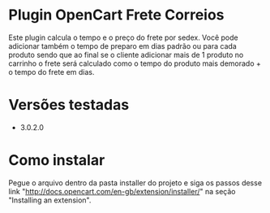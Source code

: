 # Plugin OpenCart Frete Correios

Este plugin calcula o tempo e o preço do frete por sedex. Você pode adicionar também o tempo de preparo em dias padrão ou para cada produto sendo que ao final se o cliente adicionar mais de 1 produto no carrinho o frete será calculado como o tempo do produto mais demorado + o tempo do frete em dias.

# Versões testadas

- 3.0.2.0

# Como instalar

Pegue o arquivo dentro da pasta installer do projeto e siga os passos desse link "http://docs.opencart.com/en-gb/extension/installer/" na seção "Installing an extension".
